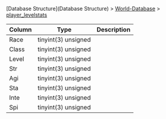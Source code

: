 [Database Structure](Database Structure) > [World-Database](World-Database) > [player_levelstats](player_levelstats)

Column | Type | Description
--- | --- | ---
Race | tinyint(3) unsigned | 
Class | tinyint(3) unsigned | 
Level | tinyint(3) unsigned | 
Str | tinyint(3) unsigned | 
Agi | tinyint(3) unsigned | 
Sta | tinyint(3) unsigned | 
Inte | tinyint(3) unsigned | 
Spi | tinyint(3) unsigned | 
